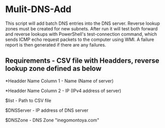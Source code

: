 # Mulit-DNS-Add
This script will add batch DNS entries into the DNS server.  Reverse lookup zones must be created for new subnets.  After run it will test both forward and reverse lookups with PowerShell's test-connection command, which sends ICMP echo request packets to the computer using WMI.  A failure report is then generated if there are any failures.

## Requirements - CSV file with Headders, reverse lookup zone defined as below
*Headder Name Column 1 - Name (Name of server)

*Headder Name Column 2 - IP  (IPv4 address of server)

$list - Path to CSV file

$DNSServer - IP address of DNS server

$DNSZone - DNS Zone "inegomontoya.com"  
